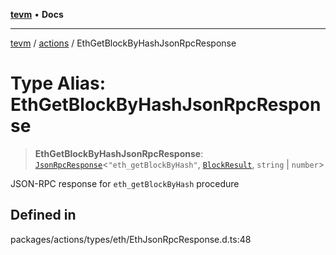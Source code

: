 [**tevm**](../../README.md) • **Docs**

***

[tevm](../../modules.md) / [actions](../README.md) / EthGetBlockByHashJsonRpcResponse

# Type Alias: EthGetBlockByHashJsonRpcResponse

> **EthGetBlockByHashJsonRpcResponse**: [`JsonRpcResponse`](../../index/type-aliases/JsonRpcResponse.md)\<`"eth_getBlockByHash"`, [`BlockResult`](../../index/type-aliases/BlockResult.md), `string` \| `number`\>

JSON-RPC response for `eth_getBlockByHash` procedure

## Defined in

packages/actions/types/eth/EthJsonRpcResponse.d.ts:48
